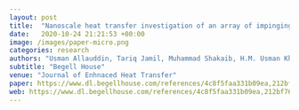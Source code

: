 ```yaml
---
layout: post
title:  "Nanoscale heat transfer investigation of an array of impinging jet systems with different working fluids under crossflow with and without micro pin fins"
date:   2020-10-24 21:21:53 +00:00
image: /images/paper-micro.png
categories: research
authors: "Usman Allauddin, Tariq Jamil, Muhammad Shakaib, H.M. Usman Khan, <strong>Rafay Mohiuddin</strong> ,M. Saad Saeed, Haseeb Ahsan & Naseem Uddin"
subtitle: "Begell House"
venue: "Journal of Enhnaced Heat Transfer"
paper: https://www.dl.begellhouse.com/references/4c8f5faa331b09ea,212bf76947bffc03,5aa059fb1b898ef8.html
web: https://www.dl.begellhouse.com/references/4c8f5faa331b09ea,212bf76947bffc03,5aa059fb1b898ef8.html
---
```


